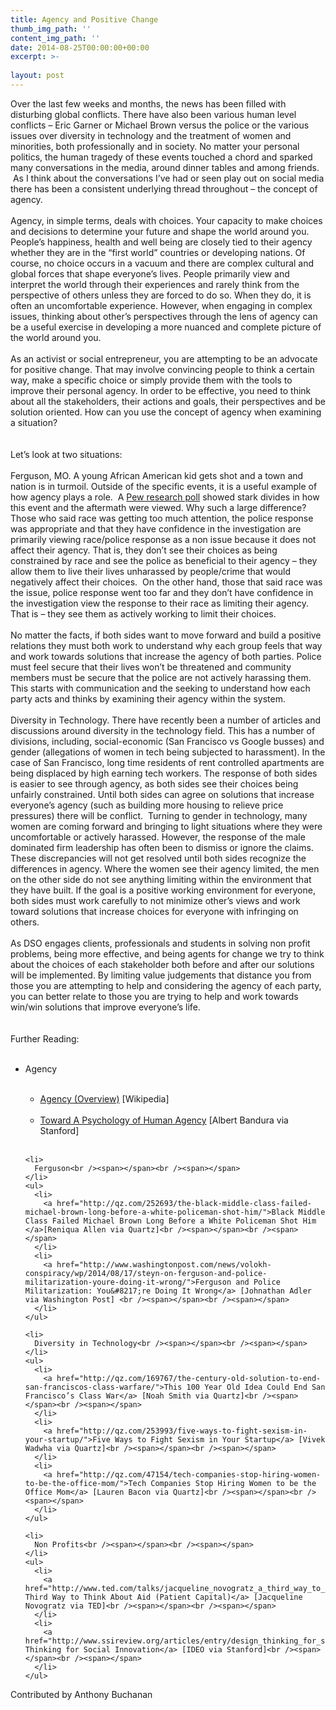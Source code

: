 ```yaml
---
title: Agency and Positive Change
thumb_img_path: ''
content_img_path: ''
date: 2014-08-25T00:00:00+00:00
excerpt: >-
  
layout: post
---
```

<div class="paragraph" style="text-align:left;">
  Over the last few weeks and months, the news has been filled with disturbing global conflicts. There have also been various human level conflicts &#8211; Eric Garner or Michael Brown versus the police or the various issues over diversity in technology and the treatment of women and minorities, both professionally and in society. No matter your personal politics, the human tragedy of these events touched a chord and sparked many conversations in the media, around dinner tables and among friends.  As I think about the conversations I&#8217;ve had or seen play out on social media there has been a consistent underlying thread throughout &#8211; the concept of agency.<br /><span></span><br />Agency, in simple terms, deals with choices. Your capacity to make choices and decisions to determine your future and shape the world around you. People&#8217;s happiness, health and well being are closely tied to their agency whether they are in the &#8220;first world&#8221; countries or developing nations. Of course, no choice occurs in a vacuum and there are complex cultural and global forces that shape everyone&#8217;s lives. People primarily view and interpret the world through their experiences and rarely think from the perspective of others unless they are forced to do so. When they do, it is often an uncomfortable experience. However, when engaging in complex issues, thinking about other&#8217;s perspectives through the lens of agency can be a useful exercise in developing a more nuanced and complete picture of the world around you. <br /><span></span><br />As an activist or social entrepreneur, you are attempting to be an advocate for positive change. That may involve convincing people to think a certain way, make a specific choice or simply provide them with the tools to improve their personal agency. In order to be effective, you need to think about all the stakeholders, their actions and goals, their perspectives and be solution oriented. How can you use the concept of agency when examining a situation? <br /><span></span><br /><span></span><br />Let&#8217;s look at two situations:<br /><span></span><br />Ferguson, MO. A young African American kid gets shot and a town and nation is in turmoil. Outside of the specific events, it is a useful example of how agency plays a role.  A <a href="http://www.people-press.org/2014/08/18/stark-racial-divisions-in-reactions-to-ferguson-police-%20shooting">Pew research poll</a> showed stark divides in how this event and the aftermath were viewed. Why such a large difference? Those who said race was getting too much attention, the police response was appropriate and that they have confidence in the investigation are primarily viewing race/police response as a non issue because it does not affect their agency. That is, they don&#8217;t see their choices as being constrained by race and see the police as beneficial to their agency &#8211; they allow them to live their lives unharassed by people/crime that would negatively affect their choices.  On the other hand, those that said race was the issue, police response went too far and they don&#8217;t have confidence in the investigation view the response to their race as limiting their agency. That is &#8211; they see them as actively working to limit their choices. <br /><span></span><br />No matter the facts, if both sides want to move forward and build a positive relations they must both work to understand why each group feels that way and work towards solutions that increase the agency of both parties. Police must feel secure that their lives won&#8217;t be threatened and community members must be secure that the police are not actively harassing them. This starts with communication and the seeking to understand how each party acts and thinks by examining their agency within the system.<br /><span></span><br />Diversity in Technology. There have recently been a number of articles and discussions around diversity in the technology field. This has a number of divisions, including, social-economic (San Francisco vs Google busses) and gender (allegations of women in tech being subjected to harassment). In the case of San Francisco, long time residents of rent controlled apartments are being displaced by high earning tech workers. The response of both sides is easier to see through agency, as both sides see their choices being unfairly constrained. Until both sides can agree on solutions that increase everyone&#8217;s agency (such as building more housing to relieve price pressures) there will be conflict.  Turning to gender in technology, many women are coming forward and bringing to light situations where they were uncomfortable or actively harassed. However, the response of the male dominated firm leadership has often been to dismiss or ignore the claims. These discrepancies will not get resolved until both sides recognize the differences in agency. Where the women see their agency limited, the men on the other side do not see anything limiting within the environment that they have built. If the goal is a positive working environment for everyone, both sides must work carefully to not minimize other&#8217;s views and work toward solutions that increase choices for everyone with infringing on others.<br /><span></span><br />As DSO engages clients, professionals and students in solving non profit problems, being more effective, and being agents for change we try to think about the choices of each stakeholder both before and after our solutions will be implemented. By limiting value judgements that distance you from those you are attempting to help and considering the agency of each party, you can better relate to those you are trying to help and work towards win/win solutions that improve everyone&#8217;s life.<br /><span></span><br /><span></span><br />Further Reading:<br /><span></span><br /><span></span></p> 
  
  <ul>
    <li>
      Agency<br /><span></span><br /><span></span>
    </li>
    <ul>
      <li>
        <a href="http://en.wikipedia.org/wiki/Agency_(philosophy)">Agency (Overview)</a> [Wikipedia]<br /><span></span><br /><span></span>
      </li>
      <li>
        <a href="http://web.stanford.edu/dept/psychology/bandura/pajares/Bandura2006PPS.pdf">Toward A Psychology of Human Agency</a> [Albert Bandura via Stanford]<br /><span></span><br /><span></span>
      </li>
    </ul>
    
    <li>
      Ferguson<br /><span></span><br /><span></span>
    </li>
    <ul>
      <li>
        <a href="http://qz.com/252693/the-black-middle-class-failed-michael-brown-long-before-a-white-policeman-shot-him/">Black Middle Class Failed Michael Brown Long Before a White Policeman Shot Him </a>[Reniqua Allen via Quartz]<br /><span></span><br /><span></span>
      </li>
      <li>
        <a href="http://www.washingtonpost.com/news/volokh-conspiracy/wp/2014/08/17/steyn-on-ferguson-and-police-militarization-youre-doing-it-wrong/">Ferguson and Police Militarization: You&#8217;re Doing It Wrong</a> [Johnathan Adler via Washington Post] <br /><span></span><br /><span></span>
      </li>
    </ul>
    
    <li>
      Diversity in Technology<br /><span></span><br /><span></span>
    </li>
    <ul>
      <li>
        <a href="http://qz.com/169767/the-century-old-solution-to-end-san-franciscos-class-warfare/">This 100 Year Old Idea Could End San Francisco’s Class War</a> [Noah Smith via Quartz]<br /><span></span><br /><span></span>
      </li>
      <li>
        <a href="http://qz.com/253993/five-ways-to-fight-sexism-in-your-startup/">Five Ways to Fight Sexism in Your Startup</a> [Vivek Wadwha via Quartz]<br /><span></span><br /><span></span>
      </li>
      <li>
        <a href="http://qz.com/47154/tech-companies-stop-hiring-women-to-be-the-office-mom/">Tech Companies Stop Hiring Women to be the Office Mom</a> [Lauren Bacon via Quartz]<br /><span></span><br /><span></span>
      </li>
    </ul>
    
    <li>
      Non Profits<br /><span></span><br /><span></span>
    </li>
    <ul>
      <li>
        <a href="http://www.ted.com/talks/jacqueline_novogratz_a_third_way_to_think_about_aid">A Third Way to Think About Aid (Patient Capital)</a> [Jacqueline Novogratz via TED]<br /><span></span><br /><span></span>
      </li>
      <li>
        <a href="http://www.ssireview.org/articles/entry/design_thinking_for_social_innovation/">Design Thinking for Social Innovation</a> [IDEO via Stanford]<br /><span></span><br /><span></span>
      </li>
    </ul>
  </ul>
  
  <p>
    Contributed by Anthony Buchanan</div>